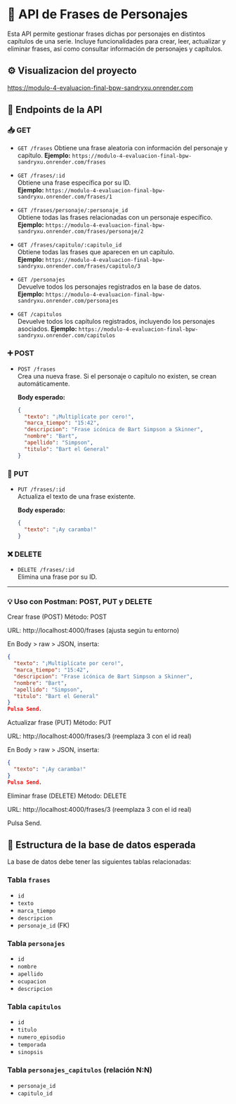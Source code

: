 # 📜 API de Frases de Personajes

Esta API permite gestionar frases dichas por personajes en distintos capítulos de una serie. Incluye funcionalidades para crear, leer, actualizar y eliminar frases, así como consultar información de personajes y capítulos.


## ⚙️ Visualizacion del proyecto


https://modulo-4-evaluacion-final-bpw-sandryxu.onrender.com


## 🧩 Endpoints de la API

### 📥 GET

- `GET /frases`
  Obtiene una frase aleatoria con información del personaje y capítulo.
  **Ejemplo:** `https://modulo-4-evaluacion-final-bpw-sandryxu.onrender.com/frases`

- `GET /frases/:id`  
  Obtiene una frase específica por su ID.  
  **Ejemplo:** `https://modulo-4-evaluacion-final-bpw-sandryxu.onrender.com/frases/1`

- `GET /frases/personaje/:personaje_id`  
  Obtiene todas las frases relacionadas con un personaje específico.  
  **Ejemplo:** `https://modulo-4-evaluacion-final-bpw-sandryxu.onrender.com/frases/personaje/2`

- `GET /frases/capitulo/:capitulo_id`  
  Obtiene todas las frases que aparecen en un capítulo.  
  **Ejemplo:** `https://modulo-4-evaluacion-final-bpw-sandryxu.onrender.com/frases/capitulo/3`

- `GET /personajes`  
  Devuelve todos los personajes registrados en la base de datos.
  **Ejemplo:** `https://modulo-4-evaluacion-final-bpw-sandryxu.onrender.com/personajes`

- `GET /capitulos`  
  Devuelve todos los capítulos registrados, incluyendo los personajes asociados.
  **Ejemplo:** `https://modulo-4-evaluacion-final-bpw-sandryxu.onrender.com/capitulos`

### ➕ POST

- `POST /frases`  
  Crea una nueva frase. Si el personaje o capítulo no existen, se crean automáticamente.

  **Body esperado:**

  ```json
  {
    "texto": "¡Multiplícate por cero!",
    "marca_tiempo": "15:42",
    "descripcion": "Frase icónica de Bart Simpson a Skinner",
    "nombre": "Bart",
    "apellido": "Simpson",
    "titulo": "Bart el General"
  }
  ```

### 📝 PUT

- `PUT /frases/:id`  
  Actualiza el texto de una frase existente.

  **Body esperado:**

  ```json
  {
    "texto": "¡Ay caramba!"
  }
  ```

### ❌ DELETE

- `DELETE /frases/:id`  
  Elimina una frase por su ID.



---
### 💡 Uso con Postman: POST, PUT y DELETE

Crear frase (POST)
Método: POST

URL: http://localhost:4000/frases (ajusta según tu entorno)

En Body > raw > JSON, inserta:

```json
{
  "texto": "¡Multiplícate por cero!",
  "marca_tiempo": "15:42",
  "descripcion": "Frase icónica de Bart Simpson a Skinner",
  "nombre": "Bart",
  "apellido": "Simpson",
  "titulo": "Bart el General"
}
Pulsa Send.

```
Actualizar frase (PUT)
Método: PUT

URL: http://localhost:4000/frases/3 (reemplaza 3 con el id real)

En Body > raw > JSON, inserta:

```json
{
  "texto": "¡Ay caramba!"
}
Pulsa Send.

``` 
Eliminar frase (DELETE)
Método: DELETE

URL: http://localhost:4000/frases/3 (reemplaza 3 con el id real)

Pulsa Send.





## 🧠 Estructura de la base de datos esperada

La base de datos debe tener las siguientes tablas relacionadas:

### Tabla `frases`

- `id`  
- `texto`  
- `marca_tiempo`  
- `descripcion`  
- `personaje_id` (FK)

### Tabla `personajes`

- `id`  
- `nombre`  
- `apellido`  
- `ocupacion`  
- `descripcion`

### Tabla `capitulos`

- `id`  
- `titulo`  
- `numero_episodio`  
- `temporada`  
- `sinopsis`

### Tabla `personajes_capitulos` (relación N:N)

- `personaje_id`  
- `capitulo_id`




